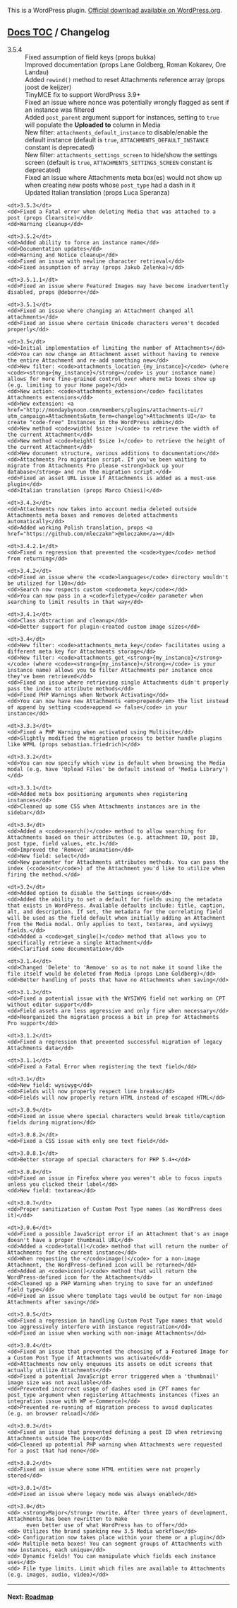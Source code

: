 This is a WordPress plugin. [Official download available on WordPress.org](http://wordpress.org/extend/plugins/attachments/).

## [Docs TOC](TOC.md) / Changelog

<dl>
	<dt>3.5.4</dt>
	<dd>Fixed assumption of field keys (props bukka)</dd>
	<dd>Improved documentation (props Lane Goldberg, Roman Kokarev, Ore Landau)</dd>
	<dd>Added <code>rewind()</code> method to reset Attachments reference array (props joost de keijzer)</dd>
	<dd>TinyMCE fix to support WordPress 3.9+</dd>
	<dd>Fixed an issue where nonce was potentially wrongly flagged as sent if an instance was filtered</dd>
	<dd>Added <code>post_parent</code> argument support for instances, setting to <code>true</code> will populate the <strong>Uploaded to</strong> column in Media</dd>
	<dd>New filter: <code>attachments_default_instance</code> to disable/enable the default instance (default is <code>true</code>, <code>ATTACHMENTS_DEFAULT_INSTANCE</code> constant is deprecated)</dd>
	<dd>New filter: <code>attachments_settings_screen</code> to hide/show the settings screen (default is <code>true</code>, <code>ATTACHMENTS_SETTINGS_SCREEN</code> constant is deprecated)</dd>
	<dd>Fixed an issue where Attachments meta box(es) would not show up when creating new posts whose <code>post_type</code> had a dash in it</dd>
	<dd>Updated Italian translation (props Luca Speranza)</dd>

	<dt>3.5.3</dt>
	<dd>Fixed a Fatal error when deleting Media that was attached to a post (props Clearsite)</dd>
	<dd>Warning cleanup</dd>

	<dt>3.5.2</dt>
	<dd>Added ability to force an instance name</dd>
	<dd>Documentation updates</dd>
	<dd>Warning and Notice cleanup</dd>
	<dd>Fixed an issue with newline character retrieval</dd>
	<dd>Fixed assumption of array (props Jakub Zelenka)</dd>

    <dt>3.5.1.1</dt>
    <dd>Fixed an issue where Featured Images may have become inadvertently disabled, props @deborre</dd>

    <dt>3.5.1</dt>
    <dd>Fixed an issue where changing an Attachment changed all attachments</dd>
    <dd>Fixed an issue where certain Unicode characters weren't decoded properly</dd>

    <dt>3.5</dt>
    <dd>Initial implementation of limiting the number of Attachments</dd>
    <dd>You can now change an Attachment asset without having to remove the entire Attachment and re-add something new</dd>
    <dd>New filter: <code>attachments_location_{my_instance}</code> (where <code><strong>{my_instance}</strong></code> is your instance name) allows for more fine-grained control over where meta boxes show up (e.g. limiting to your Home page)</dd>
    <dd>New action: <code>attachments_extension</code> facilitates Attachments extensions</dd>
    <dd>New extension: <a href="http://mondaybynoon.com/members/plugins/attachments-ui/?utm_campaign=Attachments&utm_term=changelog">Attachments UI</a> to create "code-free" Instances in the WordPress admin</dd>
    <dd>New method <code>width( $size )</code> to retrieve the width of the current Attachment</dd>
    <dd>New method <code>height( $size )</code> to retrieve the height of the current Attachment</dd>
    <dd>New document structure, various additions to documentation</dd>
    <dd>Attachments Pro migration script. If you've been waiting to migrate from Attachments Pro please <strong>back up your database</strong> and run the migration script.</dd>
    <dd>Fixed an asset URL issue if Attachments is added as a must-use plugin</dd>
    <dd>Italian translation (props Marco Chiesi)</dd>

    <dt>3.4.3</dt>
    <dd>Attachments now takes into account media deleted outside Attachments meta boxes and removes deleted attachments automatically</dd>
    <dd>Added working Polish translation, props <a href="https://github.com/mleczakm">@mleczakm</a></dd>

    <dt>3.4.2.1</dt>
    <dd>Fixed a regression that prevented the <code>type</code> method from returning</dd>

    <dt>3.4.2</dt>
    <dd>Fixed an issue where the <code>languages</code> directory wouldn't be utilized for l10n</dd>
    <dd>Search now respects custom <code>meta_key</code></dd>
    <dd>You can now pass in a <code>filetype</code> parameter when searching to limit results in that way</dd>

    <dt>3.4.1</dt>
    <dd>Class abstraction and cleanup</dd>
    <dd>Better support for plugin-created custom image sizes</dd>

    <dt>3.4</dt>
    <dd>New filter: <code>attachments_meta_key</code> facilitates using a different meta key for Attachments storage</dd>
    <dd>New filter: <code>attachments_get_<strong>{my_instance}</strong></code> (where <code><strong>{my_instance}</strong></code> is your instance name) allows you to filter Attachments per instance once they've been retrieved</dd>
    <dd>Fixed an issue where retrieving single Attachments didn't properly pass the index to attribute methods</dd>
    <dd>Fixed PHP Warnings when Network Activating</dd>
    <dd>You can now have new Attachments <em>prepend</em> the list instead of append by setting <code>append => false</code> in your instance</dd>

    <dt>3.3.3</dt>
    <dd>Fixed a PHP Warning when activated using Multisite</dd>
    <dd>Slightly modified the migration process to better handle plugins like WPML (props sebastian.friedrich)</dd>

    <dt>3.3.2</dt>
    <dd>You can now specify which view is default when browsing the Media modal (e.g. have 'Upload Files' be default instead of 'Media Library')</dd>

    <dt>3.3.1</dt>
    <dd>Added meta box positioning arguments when registering instances</dd>
    <dd>Cleaned up some CSS when Attachments instances are in the sidebar</dd>

    <dt>3.3</dt>
    <dd>Added a <code>search()</code> method to allow searching for Attachments based on their attributes (e.g. attachment ID, post ID, post type, field values, etc.)</dd>
    <dd>Improved the 'Remove' animation</dd>
    <dd>New field: select</dd>
    <dd>New parameter for Attachments attributes methods. You can pass the index (<code>int</code>) of the Attachment you'd like to utilize when firing the method.</dd>

    <dt>3.2</dt>
    <dd>Added option to disable the Settings screen</dd>
    <dd>Added the ability to set a default for fields using the metadata that exists in WordPress. Available defaults include: title, caption, alt, and description. If set, the metadata for the correlating field will be used as the field default when initially adding an Attachment from the Media modal. Only applies to text, textarea, and wysiwyg fields.</dd>
    <dd>Added a <code>get_single()</code> method that allows you to specifically retrieve a single Attachment</dd>
    <dd>Clarified some documentation</dd>

    <dt>3.1.4</dt>
    <dd>Changed 'Delete' to 'Remove' so as to not make it sound like the file itself would be deleted from Media (props Lane Goldberg)</dd>
    <dd>Better handling of posts that have no Attachments when saving</dd>

    <dt>3.1.3</dt>
    <dd>Fixed a potential issue with the WYSIWYG field not working on CPT without editor support</dd>
    <dd>Field assets are less aggressive and only fire when necessary</dd>
    <dd>Reorganized the migration process a bit in prep for Attachments Pro support</dd>

    <dt>3.1.2</dt>
    <dd>Fixed a regression that prevented successful migration of legacy Attachments data</dd>

    <dt>3.1.1</dt>
    <dd>Fixed a Fatal Error when registering the text field</dd>

    <dt>3.1</dt>
    <dd>New field: wysiwyg</dd>
    <dd>Fields will now properly respect line breaks</dd>
    <dd>Fields will now properly return HTML instead of escaped HTML</dd>

    <dt>3.0.9</dt>
    <dd>Fixed an issue where special characters would break title/caption fields during migration</dd>

    <dt>3.0.8.2</dt>
    <dd>Fixed a CSS issue with only one text field</dd>

    <dt>3.0.8.1</dt>
    <dd>Better storage of special characters for PHP 5.4+</dd>

    <dt>3.0.8</dt>
    <dd>Fixed an issue in Firefox where you weren't able to focus inputs unless you clicked their label</dd>
    <dd>New field: textarea</dd>

    <dt>3.0.7</dt>
    <dd>Proper sanitization of Custom Post Type names (as WordPress does it)</dd>

    <dt>3.0.6</dt>
    <dd>Fixed a possible JavaScript error if an Attachment that's an image doesn't have a proper thumbnail URL</dd>
    <dd>Added a <code>total()</code> method that will return the number of Attachments for the current instance</dd>
    <dd>When requesting the </code>image()</code> for a non-image Attachment, the WordPress-defined icon will be returned</dd>
    <dd>Added an <code>icon()</code> method that will return the WordPress-defined icon for the Attachment</dd>
    <dd>Cleaned up a PHP Warning when trying to save for an undefined field type</dd>
    <dd>Fixed an issue where template tags would be output for non-image Attachments after saving</dd>

    <dt>3.0.5</dt>
    <dd>Fixed a regression in handling Custom Post Type names that would too aggressively interfere with instance regustration</dd>
    <dd>Fixed an issue when working with non-image Attachments</dd>

    <dt>3.0.4</dt>
    <dd>Fixed an issue that prevented the choosing of a Featured Image for a Custom Post Type if Attachments was activated</dd>
    <dd>Attachments now only enqueues its assets on edit screens that actually utilize Attachments</dd>
    <dd>Fixed a potential JavaScript error triggered when a 'thumbnail' image size was not available</dd>
    <dd>Prevented incorrect usage of dashes used in CPT names for post_type argument when registering Attachments instances (fixes an integration issue with WP e-Commerce)</dd>
    <dd>Prevented re-running of migration process to avoid duplicates (e.g. on browser reload)</dd>

    <dt>3.0.3</dt>
    <dd>Fixed an issue that prevented defining a post ID when retrieving Attachments outside The Loop</dd>
    <dd>Cleaned up potential PHP warning when Attachments were requested for a post that had none</dd>

    <dt>3.0.2</dt>
    <dd>Fixed an issue where some HTML entities were not properly stored</dd>

    <dt>3.0.1</dt>
    <dd>Fixed an issue where legacy mode was always enabled</dd>

    <dt>3.0</dt>
    <dd> <strong>Major</strong> rewrite. After three years of development, Attachments has been rewritten to make
          even better use of what WordPress has to offer</dd>
    <dd> Utilizes the brand spanking new 3.5 Media workflow</dd>
    <dd> Configuration now takes place within your theme or a plugin</dd>
    <dd> Multiple meta boxes! You can segment groups of Attachments with new instances, each unique</dd>
    <dd> Dynamic fields! You can manipulate which fields each instance uses</dd>
    <dd> File type limits. Limit which files are available to Attachments (e.g. images, audio, video)</dd>

</dl>

-----

#### Next: [Roadmap](roadmap.md)
